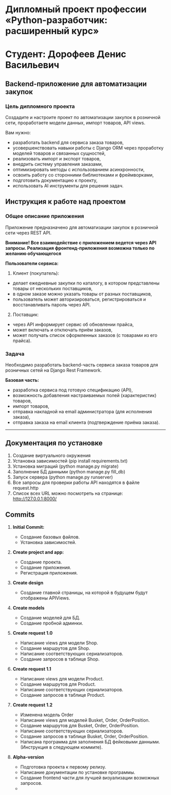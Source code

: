 # Дипломный проект профессии «Python-разработчик: расширенный курс»
# Студент: Дорофеев Денис Васильевич

## Backend-приложение для автоматизации закупок

### Цель дипломного проекта

Создадите и настроите проект по автоматизации закупок в розничной сети, проработаете модели данных, импорт товаров, API views.

Вам нужно:

* разработать backend для сервиса заказа товаров,
* усовершенствовать навыки работы с Django ORM через проработку моделей товаров и связанных сущностей,
* реализовать импорт и экспорт товаров,
* внедрить систему управления заказами,
* оптимизировать методы с использованием асинхронности,
* освоить работу со сторонними библиотеками и фреймворками,
* подготовить документацию к проекту,
* использовать AI инструменты для решения задач.

## Инструкция к работе над проектом

### Общее описание приложения

Приложение предназначено для автоматизации закупок в розничной сети через REST API.

**Внимание! Все взаимодействие с приложением ведется через API запросы. 
Реализация фронтенд-приложения возможна только по желанию обучающегося**

**Пользователи сервиса:**

1. Клиент (покупатель):

- делает ежедневные закупки по каталогу, в котором представлены товары от нескольких поставщиков,
- в одном заказе можно указать товары от разных поставщиков,
- пользователь может авторизироваться, регистрироваться и восстанавливать пароль через API.
    
2. Поставщик:

- через API информирует сервис об обновлении прайса,
- может включать и отключать приём заказов,
- может получать список оформленных заказов (с товарами из его прайса).

### Задача

Необходимо разработать backend-часть сервиса заказа товаров для розничных сетей на Django Rest Framework.

**Базовая часть:**
* разработка сервиса под готовую спецификацию (API),
* возможность добавления настраиваемых полей (характеристик) товаров,
* импорт товаров,
* отправка накладной на email администратора (для исполнения заказа),
* отправка заказа на email клиента (подтверждение приёма заказа).
  
-----

## Документация по установке
1) Создание виртуального окружения
2) Установка зависимостей (pip install requirements.txt)
3) Установка миграций (python manage.py migrate)
4) Заполнение БД данными (python manage.py fill_db)
5) Запуск сервера (python manage.py runserver)
6) Все запросы для проверки работы API находятся в файле request.http
7) Список всех URL можно посмотреть на странице: http://127.0.0.1:8000/

## Commits
1) **Initial Commit:**
   * Создание базовых файлов.
   * Установка зависимостей.
  
2) **Create project and app:**
   * Создание проекта.
   * Создание приложения.
   * Регистрация приложения.

3) **Create design**
    * Создание главной страницы, на которой в будущем будут отображены APIViews.
  
4) **Create models**
   * Создание моделей для БД.
   * Создание пробной админки.

5) **Create request 1.0**
   * Написание views для модели Shop.
   * Создание маршрутов для Shop.
   * Написание соответствующих сериализаторов.
   * Создание запросов в таблице Shop.

6) **Create request 1.1**
   * Написание views для модели Product.
   * Создание маршрутов для Product.
   * Написание соответствующих сериализаторов.
   * Создание запросов в таблице Product.

7) **Create request 1.2**
   * Изменена модель Order
   * Написание views для моделей Busket, Order, OrderPosition.
   * Создание маршрутов для Busket, Order, OrderPosition.
   * Написание соответствующих сериализаторов.
   * Создание запросов в таблице Busket, Order, OrderPosition.
   * Написана программа для заполнения БД фейковыми данными. (Инструкция в следующем коммите).
  
8) **Alpha-version**
   * Подготовка проекта к первому релизу.
   * Написание документации по установке программы.
   * Создание frontend части для лучшей визуализации возможных запросов.
   * 